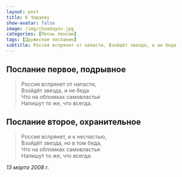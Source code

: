 ```yaml
---
layout: post
title: К Чадаеву
show-avatar: false
image: /img/chaadayev.jpg
categories: [Песнь пенсии]
tags: [Дружеское послание]
subtitle: Россия вспрянет от напасти, Взойдёт звезда, и не беда
---
```


## Послание первое, подрывное

> Россия вспрянет от напасти,  
> Взойдёт звезда, и не беда  
> Что на обломках самовластья  
> Напишут то же, что всегда.  

## Послание второе, охранительное

> Россия вспрянет, и к несчастью,  
> Взойдёт звезда, но в том беда,  
> Что на обломках самовластья  
> Напишут то же, что всегда.

_13 марта 2008 г._
